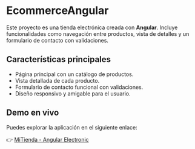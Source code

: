 # EcommerceAngular

Este proyecto es una tienda electrónica creada con **Angular**. Incluye funcionalidades como navegación entre productos, vista de detalles y un formulario de contacto con validaciones.

## Características principales
- Página principal con un catálogo de productos.
- Vista detallada de cada producto.
- Formulario de contacto funcional con validaciones.
- Diseño responsivo y amigable para el usuario.

## Demo en vivo
Puedes explorar la aplicación en el siguiente enlace:

👉 [MiTienda - Angular Electronic](https://angularelectronic.netlify.app)
